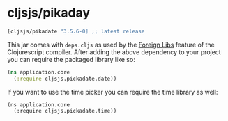 # cljsjs/pikaday

[](dependency)
```clojure
[cljsjs/pikadate "3.5.6-0] ;; latest release
```
[](/dependency)

This jar comes with `deps.cljs` as used by the [Foreign Libs][flibs] feature
of the Clojurescript compiler. After adding the above dependency to your project
you can require the packaged library like so:

```clojure
(ns application.core
  (:require cljsjs.pickadate.date))
```

If you want to use the time picker you can require the time library as well:
```
(ns application.core
  (:require cljsjs.pickadate.time))
```

[flibs]: https://github.com/clojure/clojurescript/wiki/Packaging-Foreign-Dependencies

